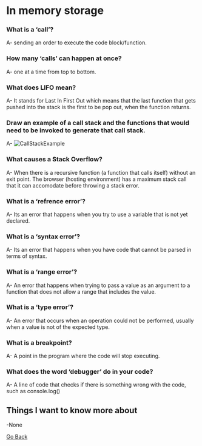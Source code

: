 # In memory storage



### What is a ‘call’?

A- sending an order to execute the code block/function.

### How many ‘calls’ can happen at once?

A- one at a time from top to bottom.

### What does LIFO mean?

A- It stands for Last In First Out which means that the last function that gets pushed into the stack is the first to be pop out, when the function returns.

### Draw an example of a call stack and the functions that would need to be invoked to generate that call stack.

A-  ![CallStackExample](https://cdn-media-1.freecodecamp.org/images/QgR2uIk7tW0YNz0Xm8g0jAPeRFI0e4sCejsv)

### What causes a Stack Overflow?

A-  When there is a recursive function (a function that calls itself) without an exit point. The browser (hosting environment) has a maximum stack call that it can accomodate before throwing a stack error.


### What is a ‘refrence error’?

A- Its an error that happens when you try to use a variable that is not yet declared.

### What is a ‘syntax error’?

A- Its an error that happens when you have code that cannot be parsed in terms of syntax.

### What is a ‘range error’?

A- An error that happens when trying to pass a value as an argument to a function that does not allow a range that includes the value.

### What is a ‘type error’?

A- An error that occurs when an operation could not be performed, usually when a value is not of the expected type.

### What is a breakpoint?

A- A point in the program where the code will stop executing.

### What does the word ‘debugger’ do in your code?

A- A line of code that checks if there is something wrong with the code, such as console.log()


## Things I want to know more about

-None






[Go Back](https://musaabshalaldeh.github.io/reading-notes/)